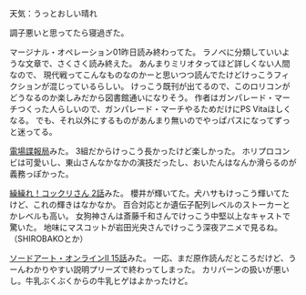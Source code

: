 天気：うっとおしい晴れ

調子悪いと思ってたら寝過ぎた。

マージナル・オペレーション01昨日読み終わってた。
ラノベに分類していいような文章で、さくさく読み終えた。
あんまりミリオタってほど詳しくない人間なので、
現代戦ってこんなものなのかーと思いつつ読んでたけどけっこうフィクションが混じっているらしい。
けっこう既刊が出てるので、このロリコンがどうなるのか楽しみだから図書館通いになりそう。
作者はガンパレード・マーチつくった人らしいので、ガンパレード・マーチやるためだけにPS Vitaほしくなる。
でも、それ以外にするものがあんまり無いのでやっぱパスになってずっと迷ってる。

[電場諜報局](http://live.nicovideo.jp/gate/lv193727650)みた。
3組だからけっこう長かったけど楽しかった。
ホリプロコンビは可愛いし、東山さんなかなかの演技だったし、おいたんはなんか滑らるのが義務っぽかった。

[繰繰れ！コックリさん 2話](http://www.nicovideo.jp/watch/1413453515)みた。
櫻井が輝いてた。犬ハサもけっこう輝いてたけど、これの輝きはなかなか。
百合対応とか遺伝子配列レベルのストーカーとかレベルも高い。
女狗神さんは斎藤千和さんでけっこう中堅以上なキャストで驚いた。
地味にマスコットが岩田光央さんでけっこう深夜アニメで見るね。（SHIROBAKOとか）

[ソードアート・オンラインⅡ 15話](http://www.nicovideo.jp/watch/1413360509)みた。
一応、まだ原作読んだところだけど、うーんわかりやすい説明プリーズで終わってしまった。
カリバーンの扱いが悪いし。牛乳ぶくぶくからの牛乳ヒゲはよかったけど。

